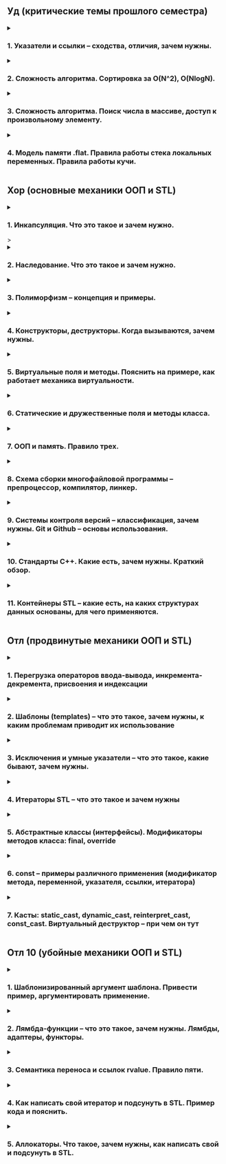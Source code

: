 <h2>Уд (критические темы прошлого семестра)</h2>

<details>
<summary><h3>1. Указатели и ссылки – сходства, отличия, зачем нужны.</h3></summary>

Указатели и ссылки предоставляют косвенный доступ к данным (переменным, массивам, структурам и тп), т.е. позволяют работать с объектами (которые могут быть а) очень большими, б) зарыты в памяти компьютера), не копируя их напрямую.

Указатели:

  * Хранят адрес объекта в памяти.
  * Могут быть null, указывая на отсутствие объекта.
  * Могут быть перенаправлены на другой объект после инициализации.
  * Требуют ручного управления памятью (выделение и освобождение!).
    
Ссылки:

  * Являются псевдонимами для существующих объектов.
  * Не могут быть null (не может быть ссылки на несуществующий элемент).
  * Не могут быть перенаправлены после инициализации.
  * Автоматически управляются системой (не требуют ручного выделения/освобождения памяти).

Зачем нужны:

* Передача больших объектов в функции: Используя указатели и ссылки, мы избегаем ненужного копирования, что повышает производительность.
* Динамическое выделение памяти: Позволяют создавать объекты в куче.
* Полиморфизм: Позволяют работать с объектами разных типов через общий интерфейс.

</details>

<details>
<summary><h3>2. Сложность алгоритма. Сортировка за О(N^2), O(NlogN).</h3></summary>

Любой алгоритм можно оценить по уровню сложности исходя из пропорциональности выполнения операции и количества элементов. 

O(N^2): 
  * Алгоритмы с квадратичной сложностью выполняют операции пропорционально квадрату количества элементов. 
  * Примеры: сортировка пузырьком, сортировка вставками, сортировка выбором.
  * Подходят для небольших наборов данных.

O(NlogN):
  * Алгоритмы с логарифмической сложностью выполняют операции пропорционально N*log(N).
  * Примеры: быстрая сортировка, сортировка методом Хоара, сортировка расчёсткой.
  * Более эффективны для больших наборов данных.
  * 
Важно помнить, что в разных ситуациях нужно применять разные алгоритмы разной сложности. Нет смысла сортировать учеников одной группы по баллам, используя метод рассчёски.

</details>

<details>
<summary><h3>3. Сложность алгоритма. Поиск числа в массиве, доступ к произвольному элементу.</h3></summary>

Сложность алгоритмов смотри предыдущий вопрос.

Поиск в отсортированном массиве:

  * Бинарный поиск: O(logN) - эффективен благодаря делению массива пополам на каждом шаге. А поскольку массив отсортирован, то с одно стороны элементы больше (или равны) искомому, а с другой стороны -- меньше (или равны).

Поиск в неотсортированном массиве:

  * Линейный поиск: O(N) - необходимо проверить каждый элемент.

Доступ к произвольному элементу массива: 
  * O(1) - прямой доступ по индексу.

</details>

<details>
<summary><h3>4. Модель памяти .flat. Правила работы стека локальных переменных. Правила работы кучи.</h3></summary>

В этой модели все сегменты памяти (код, данные, стек, куча) располагаются в едином адресном пространстве.

 * Упрощает управление памятью и доступ к данным.

Модель памяти .flat представляет собой сегменты памяти, которые располагаются в едином адресном пространстве:
	Глобальные переменные → текст программы (машинный код) → стек локальных 	переменных → куча. 
В стеке локальных переменных хранятся указатели на переменные, объявленные, но не инициализированные данные, оболочка объектов. В куче хранятся сами данные, на которые указываю переменные из стека локальных переменных. Именно в ней хранятся элементы массивов, других структур. Когда мы обращается к переменной, мы обращается в стеку локальных переменных, откуда мы перенаправляемся на адрес в куче, по которому «живёт» наш объект.  

Стек:

  * Используется для хранения локальных переменных и информации о вызовах функций.
  * Автоматически управляется системой (выделение и освобождение памяти).

Куча:
  * Область памяти для динамического выделения.
  * Программист сам управляет памятью (выделение с помощью new, освобождение с помощью delete).
  * Позволяет создавать объекты произвольного размера и времени жизни.
  * Важно помнить, что кучу необходимо очищать, нельзя удалять указатели на объекты, не удаляя данные по этим ссылкам. Это приводит к утечке данных — не приятно.

</details>

<h2>Хор (основные механики ООП и STL)</h2>

<details>
<summary><h3>1. Инкапсуляция. Что это такое и зачем нужно.</h3>></summary>

Если писать объекты с отрытым доступом, то может возникнуть ряд проблем:
1) вызывающий код может всё сломать;
2) вызывающий код обязан знать внутреннюю логику, как минимум вызывать init и finalize, хотя это внутренне дело объекта;
3) вызывающий код зачем то должен знать объект со всеми его полями, хотя логически хочет видеть просто объект.

Для решения эти проблем используют инкапсуляцию — скрытие данных объекта. С помощью инкапсуляции мы сами регулируем то, как именно пользователь будет обращаться к объекту, ставим ему чёткие рамки.

Теперь:
1) Вызывающий код не может ничего сломать, по крайней мере, очевидным образом;
2) Аналоги init и finalize срабатывают сами в нужный момент;
3) Вызывающий код не должен знать про изнанку реализации;
4) Код чище и читаемее.

**Что это такое:** Объединение данных (полей) и методов, работающих с этими данными, в единый объект - класс. 

**Зачем нужно:** 

* **Скрытие данных:** Позволяет скрыть внутреннюю реализацию объекта и предоставить только необходимый интерфейс для взаимодействия. Это улучшает модульность и защищает данные от непреднамеренного изменения.
* **Управление доступом:** С помощью модификаторов доступа (private, protected, public) можно контролировать, какие части класса доступны извне.
* **Повторное использование кода:** Инкапсуляция позволяет создавать независимые, повторно используемые модули. 

</details>

<details>
<summary><h3>2. Наследование. Что это такое и зачем нужно.</h3></summary>

Общая идея наследования заключается в выделении общего поведения у разных классов в отдельный класс-предок. То есть всё наследование — это про то, как не писать повторно один и тот же код для «почти одинаковых» сущностей.

Пример, мы хотим работать с системой зоопарка. Для этого мы можем написать классы под каждого сотрудника, где будут прописаны его обязанности, данные, зп,.. Нам так же нужен класс для каждого животного в котором будут прописаны все особенности… Ну это капец! Мы лучше создадим Два класса-родителя Humans и Animals, в котором пропишем все общие черты людей/животных, а дальше будем создавать классы наследники, для которых нам останется написать только особенности каждой зверушки.

**Что это такое:** Механизм, позволяющий создавать новые классы (производные), основанные на существующих (базовые). Производный класс наследует поля и методы базового класса и может добавлять свои собственные.

**Зачем нужно:**

* **Повторное использование кода:** Избегаем дублирования кода, наследуя общую функциональность из базового класса.
* **Расширение функциональности:** Можно добавлять новую функциональность в производный класс, не изменяя базовый.
* **Полиморфизм:** Позволяет создавать объекты разных типов, которые имеют общий интерфейс.


</details>

<details>
<summary><h3>3. Полиморфизм – концепция и примеры.</h3></summary>

Суть полиморфизма заключается в том, что некоторая сущность может вести себя по-разному в разных ситуациях. Сущность, которая обладает этим свойством, сама подстраивается к этим ситуациям, и не заставляет крутиться весь мир вокруг неё.

```C++
#include <iostream>
...
void funk(char a) {
  std::cout << "This char" << '\n';
}

void funk(int a) {
  std::cout << "This int" << '\n';
}

void funk(double a, unsigned int b) {
  std::cout << "This double & unsigned int" << '\n';
}
...
int main() {
  funk('A');
  funk('7');
  funk(3.14, 3);
  return 0;
}
```

</details>

<details>
<summary><h3>4. Конструкторы, деструкторы. Когда вызываются, зачем нужны.</h3></summary>

Каждый класс необходимо сначая создать, в конце работы с ним необходимо удалить - чтобы лишнюю память не занимал. За это и отвечают конструкторы и деструкторы.

```C++
...
class stack {
private:
  int size;
public:
  //конструктор создаёт стек нулевого размера
  stack() {};
  //конструктор создаёт стэк нужного размера
  stack(int size) {};
  //деструктор удаляет стек
  ~stack();
}
...
```

 * Конструктор -- это специальный метод, который, очевидно, вызывают перед началом работы с объектор данного класса (при его создании). Используется для инициализации полей объекта, причём с помощью полиморфизма можно сделать несколько конструкторов, которые будут создавать объект по-разному.
 * Деструктор -- специальный метод, который, опять же очевидно, вызывается в конце работы с объектом класса (при удалении объекта). Можно, конечно же, не вызвать, после окончания работы с программой автоматически вызовятся все деструкторы всех объектов всех классов, которые были использованы. Этот метод используется для освобождения ресурсов, выделенных объектом.

</details>

<details>
<summary><h3>5. Виртуальные поля и методы. Пояснить на примере, как работает механика виртуальности.</h3></summary>

Иногда в родительском классе можно сказать только "здесь должен быть вот такой метод", но нельзя написать его реализацию.

 * заведомо предполагается, что классы будут унаследованы;
 * метод для них всех нужен, можно в общем виде сказатьб, что метод должен делать;
 * реализация будет кардинально разной в разных унаследованных классах.

В это случае возникают виртуальные методы. Они объявляются с ключевым словом `virtual` в базовом классе.

```C++
//класс предок
class Figure {
private:
	...
public:
	...
	virtual square() = 0;
}
//классы потомки
class Triangle : public Figure {
private:
	float a, b, c;
	...
public:
	...
	//реализация виртуального метода
	float square() {
		float p = (a + b + c) / 3;
		return (sqrtf(p*(p-a)*(p-b)*(p-c)));
	}
}
class Rectangle : public Figure {
private:
	float a, b;
	...
public:
	...
	//реализация виртуального метода
	float square() {
		return (a*b);
	}
}
```

Замечания по виртульным методам:

 * могут определяться в любой точке иерархии наследования;
 * класс с виртуальными методами называется абстрактным;
 * в иерархии наследования может быть много абстрактных классов;
 * создать экземпляр абстрактного класса нельзя, те если мы попытаемся сделать так, вы прилетит ошибка...
```C++
int main() {
	Figure obj;
	return 0;
}
``` 
Некоторые фишки, основанные на виртуальных методах:
 * `Интерфейс` -- абстрактный класс, у которого все методы виртуальный (задаёт, но не реализует, то, что должно быть);
 * `Реализация` -- какой-либо класс, унаследованный от интерфейса и реализующий все его виртуальные методы.

</details>

<details>
<summary><h3>6. Статические и дружественные поля и методы класса.</h3></summary>

`static` -- глобальная переменная/функция, внесённая в namespace класса.

Статическое поле класса:
 * привязано ко всех экземплярам класса сразу, никому из них лично не принадлежит;
 * при изменении (любым экземплярам класса или просто так) меняется для всех объектов сразу.

Статический метод класса:
 * привязан ко всех экземплярам класса сразу, вызывается вне контекста конкретного экземпляра (у него нет this);
 * может работать только с локальными переменными и статическими полями класса.

```C++
class A {
public:
	//нестатическое поле
	int non_static_int = 0;
	//статическое поле
	int static_int
	//статический метод
	static void static_method() {
		static_int++;		//можно
		non_static_int++;	//нельзя
	}
};
//Это объявление статического поля, без него будет ругаться линкер
int A::static_int = 0;

int main() {
	//Один экземпляр
	A a1;
	//ВТорой экземпляр
	A a2;
	//Обновляем статичекое поле класса через один из экземпляров
	a1.static_int = 7;
	//Обновляем статическое поле класса без использования экземпляров
	A::static_int = 8;
	//Вызываем статический метод
	// а) через экземпляры класса
	a1.static_method;
	a2.static_method;
	// б) без экземпляров класса
	A::static_method;
	return 0;
}
```

`friend` -- указание, кому всё-таки можно обращаться к приватным полям

```C++
class A {
	//Теперь класс B наш друг))))
	friend class B;
private:
	int secret;
public:
	A(int s) {
		secret = s;
	}
	void describe() {
		std::cout << "I'm A, my secret is " << secret << '\n';
	}
}
class B {
public:
	B() {}
	void run(A* a) {
		a->describe();
		std::cout << "I'm B, I know secret A: " << a->secret << '\n';
		//можно так же изменять значения дружественного класса
		a->secret--;
	}
}
```
`friend` -- исключение из правил, имеет доступ ко всему, включая private-поля. С одной стороны, нарушает всей строгой конструкции. С другой стороны, даёт возможностьне городить public для всех.
В примере, `class A` -- это друг `class B`, но не наоборот!!

</details>

<details>
<summary><h3>7. ООП и память. Правило трех.</h3></summary>

ООП и память??

<h4>Правило трёх</h4>

Если классу требуется пользовательский **деструктор**, пользовательский **конструктор копирования** или пользовательский **оператор присваивания копированием**, он почти наверняка требует все три.

Если один из них должен быть определен программистом, то это означает, что версия, сгенерированная компилятором, не удовлетворяет потребностям класса в одном случае и, вероятно, не удовлетворит в остальных случаях. Если же не реализовать какой-либо метод, то компилятор будет использовать базовые методы, идея которых может кардинально отличайться от нужд программиста. В результате может произойти следующее:

 - деструктор удалит не все используемыне ячейки в памяти, произойдёт утечка данных;
 - конструктор копирования выполняет "поверхностное копирование" (копирование данных без дублирования базового ресурса), в результате чего скопированный объект будет влаеть теми же ячейками в памяти, что и исходный объект;
 - оператор присваивания копированием так же буде выполнять поверхносное копирование.

</details>

<details>
<summary><h3>8. Схема сборки многофайловой программы – препроцессор, компилятор, линкер.</h3></summary>

Итак, у нас есть файлы `1.cpp` и `2.cpp`, рядом лежит `2.h` 

1. **Препроцессор:** Обрабатывает директивы препроцессора, пропроцессов работает с кодом как с мясом, речь о языке не идёт (#include, #define):
   -> `#define` - проходит по всему коду и заменяет одну последовательность стмволов на другую (было, например, X, в результате сатло 7);
   -> `#include` - работают с кодом как с текстом, чисто механически приклеивают код библиотеки сверху (сверху припишет код из `2.h`).

Получили препроцессированные (предобработанные) файлы `1*.cpp` и `2*.cpp`.
   
3. **Компилятор:** (наверное, самый главный процесс) Смотрит наш код с точки зрения языка. Переводит код каждого исходного файла (.cpp) в объектный файл (.obj/.o) - бинарный файл на языке машинного кода, инструкции, которые буду переданы процессору, что нужно делать с нашими данными.
   -> умеет выдавать ошибки, что непосредственно приводит к тому, что программа ломается;
   -> умеет выдавать warnings - тонкие места, которые в обычном случае к ошибке не приводят, но могут быть случаи, когда к ошибке приведут. Их можно игнорировать, но не нужно эти злоупотреблять. Например, мы `int` перевели в `float`, из-за чего может возникнуть потеря точности. И компилятор скомпилировал это, но на всякий случай предупредил нас, вдруг мы этого не хотели.

Получили объектные файлы `1.o` и `2.o`. На этом этапе он уже не зависит от того, на каком языке был написан изначально. Этот файл взаимно однозначно переводится в ассемблерный листенинг (`1.o` <-> `1.s`). Те мы можем попросить перевести объектный файл в ассемблерный листенинг, который мы можем (если можем, конечно) прочитать сами, чтобы посмотреть глазами, что именно делает эта программа. Это ещё не совсем исполняемый файл!

5. **Линкер:** Объединяет объектные файлы и библиотеки в исполняемый файл (.exe). Таким образом мы можем собрать проект из кусков кода, написанных на различных языках, кроме `python` - это не компилируемый язык.

В результате получили один файл `main.exe`, объединяющий нужные нам файлы и/или библиотеки.

Помимо файлов, линкер может объедтинять библиотеки - по сути те же самые объектные файлы, но немного по другому упаковынные с точки зрения линкера и операционной системы. Библиотеки бывают:

 -> *статическими* - (l.lib/l.a) такой же объектный файл, который так же добавляется на этапе линковки, библиотека такого типа подклеивается прмо в `main.exe`;
 
 -> *динамическими* - (l.dll/l.so) так же очень похожий объектный файл, лежащий где-то в системе, который, аналогично, добавляется на этапе линковки, но библиотека этого типа не подклеивается в `main.exe`, линкер просто видит, что у нас в системе есть такая библиотека, и при запуске файла мы эту библиотеку где-нибудь найдём (разумеется, если всё корректно).

Если у нас обновилась версия библиотеки, то в случае динамической библиотеки нам необходимо просто перезапустить итоговый файл, новая версия библиотеки автоматически подтянется, а в случае статической библиотеки нам нужно заново всё линковать... Но при этом статические библиотеки работают быстрее, потому что являются соседями остальных файлов, в отличие от динамических библиотек, которые 'живут в лесу'.

</details>

<details>
<summary><h3>9. Системы контроля версий – классификация, зачем нужны. Git и Github – основы использования.</h3></summary>

Система контроля версий – это система, записывающая изменения в файл или набор файлов в течение времени и позволяющая вернуться позже к определенной версии. Мы хотим гибко управлять некоторым набором файлом, откатываться до определенных версий в случае необходимости. Можно отменить те или иные изменения файла, откатить его удаление, посмотреть кто что-то поменял. Как правило системы контроля версий применяются для хранения исходного кода, но это необязательно. Они могут применяться для хранения файлов совершенно любого типа.

Как хранить различные версии файлов? Предложенную задачу можно решить с применением старого доброго copy-paste, локальных, централизованных или распределенных систем контроля версий.

-> **Copy-paste** - будем называть файлы по шаблону filename_{version}-{time-of-creation}-{time-of-change}, или более просто filename_{version}.

Данный способ является очень простым, но он подвержен различным ошибкам: можно случайно изменить не тот файл, можно скопировать не из той директории (ведь именно так переносятся файлы в этой модели).

 -> **Локальная система контроля версий** - она представляет из себя простейшую базу данных, которая хранит записи обо всех изменениях в файлах.

Одним из примеров таких систем является система контроля версий RCS, которая поставляется с Linux'ом и хранит изменений в файлах (патчи), осуществляя контроль версий. Набор этих изменений позволяет восстановить любое состояние файла.

Локальная система контроля версий хорошо решает поставленную перед ней задачу, однако ее проблемой является основное свойство — локальность. Она совершенно не преднезначена для коллективного использования.

 -> **Централизованная система контроля версий** - решает основную проблему локальной системы контроля версий.

Для организации такой системы контроля версий используется единственный сервер, который содержит все версии файлов. Клиенты, обращаясь к этому серверу, получают из этого централизованного хранилища. К ним относятся CVS, Subversion, Perforce.

Такими системами легко управлять из-за наличия единственного сервера. Но при этом наличие централизованного сервера приводит к возникновению единой точки отказа в виде этого самого сервера. В случае отключения этого сервера разработчики не смогут выкачивать файлы. Самым худшим сценарием является физическое уничтожение сервера (или вылет жесткого диска), он приводит к потерю кодовой базы.

 -> **Распределенная система контроля версий** - они подразумевают, что клиент выкачает себе весь репозиторий целиком заместо выкачки конкретных интересующих клиента файлов. Если умрет любая копия репозитория, то это не приведет к потере кодовой базы, поскольку она может быть восстановлена с компьютера любого разработчика. Каждая копия является полным бэкапом данных.

Все копии являются равноправным и могут синхронизироваться между собой. Подобный подход очень напоминает взаиможествие вида master-master. К такому типу относится Git.

Итак, `Git` - это средство отслеживания изменений, а `GitHub` - это веб-сайт, на котором можно хранить проекты Git, место для хранения проектов и совместной работы. В табличку ниже вынесены основные команды:

|Команда|Описание|
|----------------|:----------------|
| <pre lang="bash"><code>git clone \*адрес вашего репозитория*</code></pre> | Клонировать удаленный репозиторий в одноименную директорию |
| <pre lang="bash"><code>git pull</code></pre> | Забрать изменения с удаленного репозитория и влить в локальный |
| <pre lang="bash"><code>git fetch</code></pre><pre lang="bash"><code>git merge</code></pre> | То же, что и предыдущий, но отдельными этапами: <br> Первая команда — забрать изменения с удаленного репозитория <br> Вторая — влить изменения в локальный репозиторий |
| <pre lang="bash"><code>git remote add upstream \*наш cowsay*</code></pre> | Добавить оригинальный репозиторий как upstream |
| <pre lang="bash"><code>git fetch upstream</code></pre> | Стягиваем все ветки мастер-репозитория, но пока не сливаем со своими |
| <pre lang="bash"><code>git checkout master</code></pre> | Переключаемся на ветку master своего репозитория |
| <pre lang="bash"><code>git merge upstream/master</code></pre> | Вливаем стянутую ветку master удалённого репозитория upstream в свою ветку master |
| <pre lang="bash"><code>git add text.txt</code></pre> | Добавить в индекс указанный файл (был изменён, был удалён или это новый файл) |
| <pre lang="bash"><code>git commit -m "Name of commit"</code></pre> | Зафиксировать в коммите проиндексированные изменения (закоммитить), добавить сообщение |
| <pre lang="bash"><code>git push</code></pre> | Загрузить новые коммиты из локального репозитория на удаленный |

</details>

<details>
<summary><h3>10. Стандарты С++. Какие есть, зачем нужны. Краткий обзор.</h3></summary>

**Стандарты С++** - это набор правил и спецификаций, определяющих язык программирования C++. Они созданы, чтобы обеспечить переносимость, стабильность и согласованность кода C++ на разных платформах и компиляторах.

Зачем нужны стандарты:

1. Переносимость: Код, написанный по стандарту, будет компилироваться и работать одинаково на разных платформах (Windows, Linux, MacOS) и с разными компиляторами (GCC, Clang).
2. Стабильность: Стандарты гарантируют, что код, написанный сегодня, будет компилироваться и работать с будущими версиями компиляторов.
3. Согласованность:  Стандарты обеспечивают единый стиль и правила написания кода C++, что улучшает его читаемость и понимание другими программистами.
4. Эволюция языка: Стандарты позволяют языку развиваться, добавляя новые функции и возможности, сохраняя при этом обратную совместимость с предыдущими версиями.

Основные стандарты C++:

* C++98:  Первый официальный стандарт C++. Ввел в язык шаблоны, STL, исключения, пространства имен и другие ключевые функции.
* C++03: Внес незначительные исправления и уточнения в C++98.
* C++11: Масштабное обновление, добавившее лямбда-выражения, семантику перемещения, поддержку многопоточности, новые типы данных и многое другое.
* C++14: Внес дополнительные улучшения и исправления в C++11.
* C++17: Включил структурированные привязки, constexpr if, inline переменные, параллельные алгоритмы STL и другие важные функции.
* C++20: Добавил концепты, модули, корутины, диапазоны, расширил возможности constexpr, ввел новые типы данных и улучшил библиотеку STL.
* C++23: `std::expected` - новый механизм сообщения об ошибках без использования исключений и без недостатков кодов возврата; `constexpr-математика` - теперь на этапе компиляции можно доставать разные части чисел с плавающей запятой, копировать знаки и округлять числа; `std::ranges::to` — результаты работы алгоритмов можно легко превратить в контейнер; `std::views::join_with` — добавление разделителя между элементами.

Важно отметить, что не все компиляторы полностью поддерживают последние стандарты C++.  Поэтому важно выбирать компилятор, соответствующий вашим потребностям и стандартам, с которыми вы хотите работать.

</details>

<details>
<summary><h3>11. Контейнеры STL – какие есть, на каких структурах данных основаны, для чего применяются.</h3></summary>

STL (Standard Template Library) - это мощная библиотека шаблонов C++, предлагающая широкий набор контейнеров, алгоритмов и итераторов. Контейнеры STL предоставляют готовые структуры данных для хранения и обработки информации. 

Основные виды контейнеров STL:

1. Последовательные контейнеры: 
    * `vector`: Динамический массив, позволяет быстро добавлять и удалять элементы в конце, а также получать доступ к элементам по индексу. *Структура данных: массив.* 
    * `deque`: Двусторонняя очередь, позволяет эффективно добавлять и удалять элементы как в начале, так и в конце. *Структура данных:  связный список или массив блоков.*
    * `list`: Двусвязный список, обеспечивает эффективную вставку и удаление элементов в любом месте, но доступ по индексу медленный. *Структура данных: связный список.*
    * `forward_list`: Односвязный список, более легковесный аналог `list`. *Структура данных: связный список.*
    * `array`: Контейнер фиксированного размера, похож на обычный массив C, но с дополнительными функциями STL. *Структура данных: массив.*

2. Ассоциативные контейнеры:
    * `set`: Множество, хранящее уникальные элементы в отсортированном порядке. *Структура данных: обычно красно-черное дерево - самобалансирующееся двоичное дерево поиска.*
    * `multiset`:  Множество, допускающее дубликаты элементов.  *Структура данных: обычно красно-черное дерево.*
    * `map`: Ассоциативный массив, хранящий пары "ключ-значение", упорядоченные по ключу. *Структура данных: обычно красно-черное дерево.*
    * `multimap`: Ассоциативный массив, допускающий дубликаты ключей. *Структура данных: обычно красно-черное дерево.*

3. Неупорядоченные ассоциативные контейнеры:
    * `unordered_set`: Хеш-таблица, хранящая уникальные элементы. Обеспечивает быструю вставку, удаление и поиск элементов. *Структура данных: хеш-таблица.*
    * `unordered_multiset`: Хеш-таблица, допускающая дубликаты элементов. *Структура данных: хеш-таблица.*
    * `unordered_map`:  Хеш-таблица, хранящая пары "ключ-значение". Обеспечивает быструю вставку, удаление и поиск элементов по ключу. *Структура данных:  хеш-таблица.*
    * `unordered_multimap`: Хеш-таблица, допускающая дубликаты ключей. *Структура данных: хеш-таблица.*

Применение контейнеров STL:

* Хранение и обработка наборов данных.
* Реализация алгоритмов, работающих с наборами данных.
* Создание структур данных для различных задач (очереди, стеки, деревья и т.д.).
* Упрощение разработки программного обеспечения за счет использования готовых решений.

Выбор конкретного контейнера зависит от специфики задачи:

* `vector`: подходит для хранения и обработки данных, когда важен быстрый доступ по индексу.
* `deque`:  удобен для быстрого доступа к началу и концу.
* `list`:  хороший выбор для частых вставок и удалений элементов в произвольных позициях.
* `set`, `map`: подходят для хранения уникальных элементов или пар "ключ-значение" с быстрым поиском по ключу.
* `unordered_set`, `unordered_map`:  обеспечивают еще более быстрый поиск, чем `set` и `map`, но не гарантируют упорядоченность элементов. 

</details>

<h2>Отл (продвинутые механики ООП и STL)</h2>
<details>
<summary><h3>1. Перегрузка операторов ввода-вывода, инкремента-декремента, присвоения и индексации</h3></summary>

-> операторы ввода-вывода

Перегрузка этих операторов используется в стандартной библиотеке для вставки объектов в текстовой поток и извлечения объектов из текстового потока (поэтому в этом качестве их еще называют оператором вставки в поток и оператором извлечения из потока). Перегружаются они всегда как свободные функции, их сигнатура подчиняется правилам: первый операнд является ссылкой на поток, второй операнд является ссылкой на вставляемый или извлекаемый объект, возвращаемое значение является ссылкой на поток. Вот пример.
```C++
#include <iostream>
struct Point {
    int X;
    int Y;
};
std::ostream& operator<<(std::ostream& strm, const Point& p) {
    strm << '[' << p.X << ',' << p.Y << ']';
    return strm;
}
```
Главная проблема этих перегрузок — довольно высокий приоритет операторов, поэтому скобками приходится пользоваться чаще, чем хотелось бы.

-> инеркмент/дикремент
  
Эти операторы являются частью стандартного интерфейса итератора. Префиксные формы являются унарными операторами, постфиксные бинарными с фиктивным вторым параметром целого типа. Обе они обычно реализуются как функции-члены и постфиксный вариант определяется через префиксный. Вот типичная реализация инкремента.
```C++
class Iter {
public:
    Iter& operator++() // префиксный инкремент
    {
        // реализация инкремента
        return *this;
    }

    const Iter operator++(int) // постфиксный инкремент
    {
        Iter it(*this);
        ++*this;
        return it;
    }
    // ...
};
```
Итераторы являются копируемыми типами без поддержки перемещения, поэтому постфиксный инкремент должен возвращать константный объект, это предотвращает модификацию возвращаемого значения.

В стандартной библиотеке инкремент перегружают все итераторы, а декремент двунаправленные итераторы и итераторы произвольного доступа.

-> присваивание
  
Оператор присваивания можно реализовать только, как функцию-член, которая должна иметь ровно один параметр. Тип этого параметра произвольный, соответственно, перегрузок может быть несколько, для разных типов параметра. Перегрузка оператора присваивания является составной частью поддержки семантики копирования/перемещения и к ней приходится прибегать достаточно часто. Оператор присваивания практически всегда идет в паре с конструктором, имеющим один параметр. Нормальная ситуация — это когда каждому конструктору с одним параметром прилагается соответствующий оператор присваивания. Если описать семантику присваивания «на пальцах», то присваивание должно полностью освободить все текущие ресурсы, которыми владеет объект (левый операнд), и на его месте создать новый объект, определяемый правым операндом.

Среди операторов присваивания выделяются два стандартных — оператор копирующего присваивания и оператор перемещающего присваивания, которые соответствуют копирующему конструктору и перемещающему конструктору.
```C++
class X {
public:
    X(const X& src);     // копирующий конструктор
    X(X&& src) noexcept; // перемещающий конструктор

    X& operator=X(const X& src);     // оператор копирующего присваивания
    X& operator=X(X&& src) noexcept; // оператор перемещающего присваивания
// ...
};
```
-> индексация

Этот бинарный оператор, который обычно называют индексатором, может быть реализован только, как функция-член, которая должна иметь ровно один параметр. Тип этого параметра произвольный, соответственно, перегрузок может быть несколько, для разных типов параметра. Индексатор обычно перегружается для «массивоподобных» типов, а также для других контейнеров, например ассоциативных массивов. Возвращаемое значение обычно является ссылкой на элемент контейнера. Также, в принципе, может быть возврат по значению, но следует иметь в виду, что при этом для получения адреса элемента нельзя будет использовать выражения `&х[i]`, допустимые для встроенного индексатора. Такое выражение не будет компилироваться, если возвращаемый тип встроенный, и будет давать адрес временного объекта для пользовательского возвращаемого типа.

Индексатор часто перегружают в двух вариантах — константном и неконстантном.
```C++
T& operator[](int ind);
const T& operator[](int ind) const;
```
Первая версия позволяет модифицировать элемент, вторая только прочитать и она будет выбрана для константных экземпляров и в константных функциях-членах.
</details>

<details>
<summary><h3>2. Шаблоны (templates) – что это такое, зачем нужны, к каким проблемам приводит их использование</h3></summary>

Шаблоны используются для обобщённого программирования. Вы пишете алгоритм, который работает с различными типами данных, требуя от них только некоторой небольшой функциональности, а компилятор при использовании этого шаблона с конкретным типом подставляет тип и фактически сам генерирует требуемый код на C++.

Вот простейший пример использования шаблонов:
```C++
template<typename T>
T min(const T x, const T y) {
    return x < y ? x : y;
}
```
Мы написали код, который работает с любым типом данных, требуя от этого типа только наличия операции "меньше" (operator<). (На самом деле ещё конструктора копирования, но это уже детали.) Теперь мы можем использовать наш шаблон:
```C++
int x, y;
int z = min(x,y);  // Автоматический вывод типа.
double a, b;
double c = min(a,b);  // Автоматический вывод типа.
double d = min<double>(x,y);  // Явное указание типа.

std::vector::iterator i, j, k;
k = min(i,j);
```
В этом мощь обобщённого программирования - код, написанный один раз используется многократно. Но есть и недостаток - "разбухание" бинарного кода - для каждого типа параметра шаблона компилятор создаст свой бинарный код.

Преимущества шаблонов:
* Мы можем использовать шаблоны для создания набора функций, которые применяют один и тот же алгоритм к разным типам данных;
* Некоторые вещи, которые кажутся тривиальными при использовании шаблонов (например, оператор равенства), очень сложно реализовать с помощью обычных методов OO, таких как наследование и полиморфизм;
* Поскольку их параметры известны во время компиляции, классы шаблонов более типизируемы и могут быть предпочтительнее структур кода, разрешаемых во время выполнения (таких как abstract классы). Существуют некоторые современные методы, которые могут значительно уменьшить объем кода при использовании шаблонов;
* Часто основная причина использования шаблонов в сочетании с STL - это может резко сократить время разработки.

Недостатки:
* Некоторые компиляторы плохо поддерживают шаблоны, поэтому использование шаблонов может снизить переносимость кода;
* Многим компиляторам не хватает четких инструкций при обнаружении ошибки определения шаблона;
* Поскольку компилятор генерирует дополнительный код для каждого типа шаблонов, беспорядочное использование шаблонов может привести к раздуванию кода, что приведет к увеличению размера исполняемых файлов;
* Поскольку шаблон по своей природе раскрывает свою реализацию, неразумное использование в больших системах может привести к увеличению времени сборки;
* Шаблоны находятся в заголовках, которые требуют полной перестройки всех частей проекта при внесении изменений.
</details>

<details>
<summary><h3>3. Исключения и умные указатели – что это такое, какие бывают, зачем нужны.</h3></summary>
-> Исключения

Исключения в программировании (exceptions) — это механизм, который позволяет программе обрабатывать нетипичную ситуацию и при этом не прекращать работу.

Исключения делятся на две большие группы, которые пересекаются друг с другом: синхронные и асинхронные. Синхронные могут возникнуть только в конкретном месте программы или при выполнении определенной операции: открытие файла, деление и так далее. Асинхронные могут возникнуть когда и где угодно.

Как происходит работа с исключениями:
* Разработчик пишет код и понимает, что в какой-то момент в том или ином месте может возникнуть нештатная ситуация;
* В этом месте пишется особый блок кода — обработчик. Он говорит программе: здесь может возникнуть особая ситуация, если она случится, выполни вот это;
* Внутри обработчика — функция, которая выполнится, если программа столкнется с описанной ситуацией.

**Обработка с возвратом и без возврата.** Эти виды обработки различаются реакцией на случившееся исключение. Версия с возвратом предполагает, что обработчик попытается разрешить проблему, а когда ему это удастся, вернет программу к исходному поведению. Обработка без возврата — вид обработки, когда проблема не ликвидируется, а участок кода, который не получается выполнить, пропускается.

**Структурная и неструктурная обработка.** Это два способа подключить обработчики. В первом случае они встраиваются в код, а когда генерируется исключение, для него выбирается тот или иной обработчик в зависимости от ситуации. Во втором случае обработчики существуют отдельно и «подключаются» к конкретным видам исключений с помощью специальных команд.

Пример:
```C++
void SomeFunction() {
    DoSomething0();
    try {
        SomeClass var;
        DoSomething1();
        DoSomething2();
        // ещё код
        cout << "Если возникло исключение, то этот текст не будет напечатан" << std::endl;
    }
    catch(ExceptionType e) {
        std::cout << "Поймано исключение: " << e.what() << std::endl;
        // ещё код
    }
    std::cout << "Это сообщение не будет выведено, если возникло исключение в DoSomething0 или " "непойманное исключение внутри блока try." << std::endl;
}
```

-> Умные указатели

Они обеспечивают автоматическое управление памятью: когда умный указатель больше не используется, то есть выходит из области видимости, память, на которую он указывает, автоматически высвобождается.

На самом деле это просто классы, которые оборачивают обычный указатель в свои недра и перегружают операторы -> и *. Благодаря этому трюку умный указатель имеет тот же синтаксис, что и обычный указатель. Когда умный указатель выходит из области видимости, срабатывает его деструктор и происходит очистка памяти.

В C++11 появилось три типа умных указателей, все они определены в заголовке из Стандартной библиотеки:
* std::unique_ptr — умный указатель, владеющий динамически выделенным ресурсом;
* std::shared_ptr — умный указатель, владеющий разделяемым динамически выделенным ресурсом. Несколько std::shared_ptr могут владеть одним и тем же ресурсом, и внутренний счетчик ведет их учет;
* std::weak_ptr — подобен std::shared_ptr, но не увеличивает счетчик.

1. `std::unique_ptr` владеет объектом, на который он указывает, и никакие другие умные указатели не могут на него указывать. Когда std::unique_ptr выходит из области видимости, объект удаляется. Это полезно, когда вы работаете с временным, динамически выделенным ресурсом, который может быть уничтожен после выхода из области действия. 

Главная особенность этого умного указателя — исчезать, когда он больше не используется. Рассмотрим следующий код:
```C++
void compute() {
    std::unique_ptr<int[]> data = std::make_unique<int[]>(1024);
    /* выполнение некоторых значимых вычислений над вашими данными...*/
} // `data` выходит из области действия здесь: она автоматически уничтожается
int main() {
    compute();
}
```
**Один ресурс, один std::unique_ptr.** Я могу сказать, что `std::unique_ptr` очень ревниво относится к динамическому объекту, который он хранит: невозможно иметь несколько ссылок на его динамические данные. Например:
```C++
void compute(std::unique_ptr<int[]> p) { ... } 

int main() {
    std::unique_ptr<int[]> ptr = std::make_unique<int[]>(1024);
    std::unique_ptr<int[]> ptr_copy = ptr; // ОШИБКА! Копирование запрещено
    compute(ptr);  // ОШИБКА! `ptr` передается копией, а копирование не разрешено
}
```
2. `std::shared_ptr` владеет объектом, на который он указывает, но, в отличие от `std::unique_ptr`, он допускает множественные ссылки. Специальный внутренний счетчик уменьшается каждый раз, когда `std::shared_ptr`, указывающий на тот же ресурс, выходит из области видимости. Эта техника называется подсчетом ссылок. Когда последняя из них будет уничтожена, счетчик станет равным нулю, и данные будут высвобождены.

Умный указатель такого типа полезен, когда требуется обмениваться динамически распределенными данными, точно так же, как это делается с обычными указателями или ссылками. Например:
```C++
std::shared_ptr<int>    p1(new int);
std::shared_ptr<Object> p2(new Object("Lamp"));
```
Одна из главных особенностей std::shared_ptr — возможность отслеживать, сколько указателей ссылаются на один и тот же ресурс. Получить информацию о количестве ссылок можно с помощью метода use_count(). Рассмотрим следующее:
```C++
void compute() {
  std::shared_ptr<int> ptr = std::make_shared<int>(100);
  // ptr.use_count() == 1
  std::shared_ptr<int> ptr_copy = ptr;   // Сделать копию: с shared_ptr возможно!
  // ptr.use_count() == 2
  // ptr_copy.use_count() == 2, в конце концов, это одни и те же базовые данные.
} // Здесь `ptr` и `ptr_copy` выходят из области действия. Больше никаких ссылок  
  // исходные данные (т.е. use_count() == 0), поэтому они автоматически убираются.
int main() {
  compute();
}
```
**Один ресурс, много std::shared_ptr. Не забывайте о циклических ссылках!**
3. `std::weak_ptr` — это, по сути, `std::shared_ptr`, который не увеличивает счетчик ссылок. Он определяется как умный указатель, который содержит несобственную ссылку, или ослабленную ссылку, на объект, управляемый другим `std::shared_ptr`.

`std::weak_ptr` является своего рода инспектором для `std::shared_ptr` от которого он зависит. Вы должны сначала преобразовать его в `std::shared_ptr` с помощью метода `lock()` если вы действительно хотите работать с реальным объектом:
```C++
std::shared_ptr<int> p_shared = std::make_shared<int>(100);
std::weak_ptr<int>   p_weak(p_shared);
// ...
std::shared_ptr<int> p_shared_orig = p_weak.lock();
```
С помощью `std::weak_ptr` очень легко решить проблему висящих указателей — тех, которые указывают на уже удаленные данные. Он предоставляет метод `expired()`, который проверяет, был ли объект, на который ссылается ссылка, уже удален. Если `expired() == true`, исходный объект был где-то удален, и вы можете действовать соответствующим образом. Это то, что вы не можете сделать с необработанными указателями.
</details>

<details>
<summary><h3>4. Итераторы STL – что это такое и зачем нужны</h3></summary>
Итераторы используются для указания адресов памяти контейнеров STL. В основном они используются в последовательностях чисел, символов и т.д. Они снижают сложность и время выполнения программы.

Операторы:
1. begin() - Эта функция используется для возврата начальной позиции контейнера;
2. end() - Эта функция используется для возврата заданного конечного положения контейнера;
3. advance() - Эта функция используется для увеличения позиции итератора до заданного числа, указанного в его аргументах;
4. next() - Эта функция возвращает новый итератор, на который итератор будет указывать после продвижения позиций, указанных в его аргументах;
5. prev() - Эта функция возвращает новый итератор, на который итератор будет указывать после уменьшения позиций, указанных в его аргументах;
6. inserter() - Эта функция используется для вставки элементов в любую позицию контейнера. Она принимает 2 аргумента: контейнер и итератор для определения местоположения, в которое должны быть вставлены элементы.
```C++
vector<int>::iterator ptr = ar.begin(); 
vector<int>::iterator ftr = ar.end();

// Using advance() to increment iterator position 
// points to 4 
advance(ptr, 3);

// Using next() to return new iterator 
// points to 4 
auto it = next(ptr, 3);

// Using next() to return new iterator 
// points to 4 
auto it = next(ptr, 3);

// copying 1 vector elements in other using inserter() 
// inserts ar1 after 3rd position in ar 
copy(ar1.begin(), ar1.end(), inserter(ar,ptr));
```
</details>

<details>
<summary><h3>5. Абстрактные классы (интерфейсы). Модификаторы методов класса: final, override</h3></summary>
Абстрактный класс похож на обычный, но отличается тем, что может содержать абстрактные методы — методы без реализации, и нельзя создать экземпляр абстрактного класса.

Абстрактный метод — это метод без тела (без реализации). Но в отличие от интерфейсов, абстрактные методы в абстрактных классах должны быть явно объявлены как абстрактные.
```C++
public abstract class AbstractMethods {
  abstract void doSomething();
}
```
Модификатор `override` появился в стандарте C++11 и используется при описании методов дочернего класса.

Модификатор `override` следует писать для тех методов, которые по задумке программиста являются переопределенными методами базового класса. Данный модификатор пишется после имени метода. В заголовочном файле описание метода с использованием `override` выглядит так:
```C++
class B : public A {
public:
    virtual const char* getVersion() override;
};
```
Модификатор `override` позволяет компилятору следить за тем, чтобы метод, помеченный этим модификатором действительно переопределял метод базового класса. Метод дочернего класса будет переопределять метод базового класса только в том случае, если его сигнатура полностью совпадает с сигнатурой базового класса.

Модификатор `final` используется для двух случаев:
* чтобы пометить **метод базового класса**, который не должен переопределяться;
* чтобы пометитить **весь класс** что он не должен наследоваться.

Если пользователь пытается переопределить метод или наследовать класс с модификатором `final`, то компилятор выдаст ошибку.
</details>

<details>
<summary><h3>6. const – примеры различного применения (модификатор метода, переменной, указателя, ссылки, итератора)</h3></summary>
-> модификатор переменной

Самый простой случай — константные данные. Они создают переменную, значение которй нельзя изменить:
```C++
const int k=1;
k = 7; // <-- ошибка на этапе компиляции!
```
-> модификатор указателя

При использовании const с указателями, действие модификатора может распространяться либо на значение указателя, либо на данные на которые указывает указатель.

Работает (const относится к данным):
```C++
const char * a = "a";
a="b";
```
А вот это уже не работает:
```C++
char * const a = "a";
a="b"; // <-- не работает
```
Если бы операция присвоения изменяла бы не указатель, а данные: `*a = 'Y';`, то ситуация была бы диаметрально противоположной.

Существует мнемоническое правило, позволяющее легко запомнить, к чему относится const. Надо провести черту через "*", если const слева, то оно относится к значению данных; если справа — к значению указателя.

-> модификатор метода

Во-первых, для методов допустимо использование const, применительно к this. Синтаксис таков:
```C++
class A {
private:
  int x;
public:
  void f(int a) const {
    x = a; // <-- не работает
  }
};
```
Кроме того, этот const позволяет перегружать методы. Таким образом, вы можете писать оптимизированные варианты методов для константных объектов.
```C++
class A {
private:
  int x;
public:
  A(int a) {
    x = a;
    cout << "A(int) // x=" << x << endl;
  }
  void f() {
    cout << "f() // x=" << x << endl;
  }
  void f() const {
    cout << "f() const // x=" << x << endl;
  }
};
int main() {
  A a1(1);
  a1.f();
  A const a2(2);
  a2.f();
  return 0;
}
```
Результат:
```C++
A(int) // x=1
f() // x=1
A(int) // x=2
f() const // x=2
```
Осталось только добавить, что если вы планируете использовать const-объекты, то вам надо обязательно реализовать const-методы. Если вы в этом случае не реализуете не-const-методы, то во всех случаях будут молча использоваться const-методы.

-> модификатор итератора

```C++
const std::vector<int>::iterator i
```
Элемент справа: `iterator:` итератор неизменяем. Вы не можете назначить итератору указывать на разные элементы в векторе, вы не можете увеличивать его, он всегда указывает на элемент, на который он инициализирован. Однако вы можете изменить элемент, на который указывается.

Такое поведение редко бывает желательным, именно поэтому существует `const_iterator`
```C++
std::vector<int>::const_iterator ci
```
Итератор можно перемещать, но элемент, на который указано, изменить нельзя. Это почти всегда то, что вы хотите - вы хотите выполнить итерацию по вектору, но не можете изменить его содержимое.
</details>

<details>
<summary><h3>7. Касты: static_cast, dynamic_cast, reinterpret_cast, const_cast. Виртуальный деструктор – при чем он тут</h3></summary>
-> **const_cast**

Оператор приведения `const_cast` удаляет или добавляет квалификаторы `const` и `volatile` с исходного типа данных. Например, был `const int`, а после преобразования стал `int` или наоборот. Квалификаторы `const` и `volatile` указываются перед именами типов. Как ни трудно догадаться квалификатор `const` задает константность, т.е. защищает переменную от изменения. Квалификатор `volatile` говорит о том, что значение переменной может меняться без явного выполнения присваивания. Это обеспечивает защиту от оптимизации компилятором операций с данной переменной.

Пример:
```C++
// Снятие константности
void foo(const int* pc, const int& r) {
    int* p;
    // Сняли константность и записали 33
    p = const_cast<int*>(pc);
    *p = 33;
    // Сняли константность и записали 55
    const_cast<int&>(r) = 55;
}

// Добавление константности
void bar(int* p, int& r) {
    const int* pc;
    // Добавили константность
    // и пытаемся записать 33
    pc= const_cast<const int*>(p);
    *pc = 33; // Ошибка!!!
    // Добавили константность
    // и пытаемся записать 55
    const_cast<const int&>(r) = 55; // Ошибка!!!
}

// Снятие volatile
void baz(volatile int* pv, volatile int& r) {
    int* p;
    // Сняли volatile и записали 33
    p = const_cast<int*>(pv);
    *p = 33;
    // Сняли volatile и записали 55
    const_cast<int&>(r) = 55;
}

// Добавление volatile
void quux(int* p, int& r) {
    volatile int* pv;
    // Добавили volatile и записали 33
    pv = const_cast<volatile int*>(p);
    *pv = 33;
    // Добавили volatile и записали 55
    const_cast<volatile int&>(r) = 55;
}
```
Квалификаторы `const` и `volatile` можно удалить или добавить только с помощью оператора приведения `const_cast`. Другие операторы приведения типов не влияют на квалификаторы const и volatile.

-> **reinterpret_cast**

Оператор приведения `reinterpret_cast` используется для приведения несовместимых типов. Может приводить целое число к указателю, указатель к целому числу, указатель к указателю (это же касается и ссылок). Является функционально усеченным аналогом приведения типов в стиле языка С. Отличие состоит в том, что `reinterpret_cast` не может снимать квалификаторы `const` и `volatile`, а также не может делать небезопасное приведение типов не через указатели, а напрямую по значению. Например, переменную типа `int` к переменной типа `double` привести при помощи `reinterpret_cast` нельзя.
```C++
int main() {
    // Переменные простых типов и указатели на переменные простых типов
    int i = 5;
    double d = 111.222;
    char c = 'a';
    int* pi = &i;
    double* pd = &d;
    const int* pсi = &i;
    void* pv = nullptr;

    // Приводим явно double к int
    i = reinterpret_cast<int>(d); // Ошибка!!!

    // и наоборот
    d = reinterpret_cast<int>(i); // Ошибка!!!

    // указатель на int к char
    c = reinterpret_cast<char>(pi);

    // char к указателю на void
    pv = reinterpret_cast<void*>(c);

    // указатель на void к указателю на int
    pi = reinterpret_cast<int*>(pv);

    // Снимаем константность const int*
    pi = reinterpret_cast<int*>(pсi); // Ошибка!!!

    // Приводим указатель на double к double
    d = reinterpret_cast<double>(pd); // Ошибка!!!

    // А если наоборот?
    pd = reinterpret_cast<double*>(d); // Ошибка!!!
}
```
-> **static_cast**

Оператор приведения `static_cast` применяется для неполиморфного приведения типов на этапе компиляции программы. Данный оператор приведения может отслеживать недопустимые преобразования, такие как приведение указателя к значению или наоборот (unsigned int к указателю на double не приведет), а также приведение указателей и ссылок разных типов считается корректным только, если это приведение вверх или вниз по одной иерархии наследования классов, либо это указатель на void. В случае фиксации отклонения от данных ограничений будет выдана ошибка при компиляции программы.
```C++
int main() {
    // Переменные простых типов и указатели на переменные простых типов
    int i = 5;
    double d = 111.222;
    char c = 'a';
    int* pi = &i;
    double* pd = &d;
    const int* pci = &i;
    void* pv = nullptr;

    // Приводим явно double к int
    i = static_cast<int>(d);

    // и наоборот
    d = static_cast<int>(i);

    // указатель на int к char
    c = static_cast<char>(*pi); // Ошибка!!!

    // char к указателю на void
    pv = static_cast<void*>(&c); // Ошибка!!!

    // указатель на void к указателю на int
    pi = static_cast<int*>(pv);

    // Снимаем константность const int*
    pi = static_cast<int*>(pci); // Ошибка!!!

    // Приводим указатель на double к double
    d = static_cast<double>(*pd); // Ошибка!!!

    // А если наоборот?
    pd = static_cast<double*>(d); // Ошибка!!!
}
```
-> **dynamic_cast**

Оператор приведения `dynamic_cast` применяется для полиморфного приведения типов на этапе выполнения программы (класс считается полиморфным, если в нем есть хотя бы одна виртуальная функция). Если указатель, подлежащий приведению, ссылается на объект результирующего класса или объект класса производный от результирующего то приведение считается успешным. То же самое для ссылок. Если приведение невозможно, то на этапе выполнения программы будет возвращен NULL, если приводятся указатели. Если приведение производится над ссылками, то будет сгенерировано исключение `std::bad_cast`. Несмотря на то, что `dynamic_cast` предназначен для приведения полиморфных типов по иерархии наследования, он может быть использован и для обычных неполиморфных типов вверх по иерархии. В этом случае ошибка будет получена на этапе компиляции. Оператор приведения `dynamic_cast` может приводить указатель на полиморфный тип к указателю на `void`, но не может приводить указатель на `void` к другому типу. Способность `dynamic_cast` приводить полиморфные типы обеспечивается системой RTTI (Run-Time Type Identification), которая позволяет идентифицировать тип объекта в процессе выполнения программы.
```C++
struct foo {
    // Сделали полиморфным
    virtual void do_some() {};
};

struct bar {
    // Сделали полиморфным
    virtual void do_some() {};
};

// Наследники bar
struct baz : bar {
};

struct quux : bar {
};

int main() {
    // Переменные простых типов и указатели на переменные простых типов
    void* pv = nullptr;

    // Объекты классов
    foo oFoo;
    bar oBar;
    baz oBaz;
    quux oQuux;

    // Указатели на объекты классов
    foo* pFoo = &oFoo;
    bar* pBar = &oBar;
    baz* pBaz = &oBaz;
    quux* pQuux = &oQuux;

    // Приводим указатель на объект bar к указателю на объект foo
    // из разных иерархий
    pFoo = dynamic_cast<foo*>(pBar);
    if (pFoo == nullptr) {
        std::cout << "FAIL" << std::endl; // Ошибка на этапе выполнения!!!
    }

    // Приводим указатель на void к указателю на объект bar
    pBar = dynamic_cast<foo*>(pv); // Ошибка на этапе компиляции!!!

    // Приводим указатель на bar к указателю на void
    pv = dynamic_cast<void*>(pBar);

    // Перемещение из одной иерархии наследования в другую
    pBar = dynamic_cast<bar*>(pBaz);
    pQuux = dynamic_cast<quux*>(pBar);
    if (pQuux == nullptr) {
        std::cout << "FAIL" << std::endl; // Ошибка на этапе выполнения!!!
    }
}
```
</details>


<h2>Отл 10 (убойные механики ООП и STL)</h2>
<details>
<summary><h3>1. Шаблонизированный аргумент шаблона. Привести пример, аргументировать применение.</h3></summary>
Аргументом шаблона для параметра `template` должно быть id-выражение, дающее имя шаблону класса или псевдониму шаблона.

Если аргументом является шаблон класса, при сопоставлении параметра учитывается только основной шаблон. Частичные специализации, если таковые имеются, учитываются только в том случае, если создается специализация, основанная на этом параметре шаблона `template`.
```C++
template<typename T> // основной шаблон
class A { int x; };
 
template<typename T> // частичная специализация
class A<T*> { long x; };
 
// шаблон класса с параметром шаблона template V
template<template<typename> class V>
class C {
    V<int> y;  // использует основной шаблон
    V<int*> z; // использует частичную специализацию
};
 
C<A> c; // c.y.x has type int, c.z.x has type long
```
(взято с cppreference, не могу найти нигде понятную информацию)

</details>

<details>
<summary><h3>2. Лямбда-функции – что это такое, зачем нужны. Лямбды, адаптеры, функторы.</h3></summary>
Лямбда-выражениями называются безымянные локальные функции, которые можно создавать прямо внутри какого-либо выражения.
Подробнее про лямбды -> [здесь](https://learn.microsoft.com/ru-ru/cpp/cpp/lambda-expressions-in-cpp?view=msvc-170)

```C++
int main() {
	vector<int> srcVec;
	for (int val = 0; val < 10; val++) {
		srcVec.push_back(val);
	}

	for_each(srcVec.begin(), srcVec.end(), [](int _n)
	{
		cout << _n << " ";
	});
	cout << endl;
	return EXIT_SUCCESS;
}
```
Фактически данный код целиком соответствует такому:
```C++
class MyLambda {
	public: void operator ()(int _x) const { cout << _x << " "; } 
};
 
int main() {
	vector<int> srcVec; 
	for (int val = 0; val < 10; val++) { 
		srcVec.push_back(val); 
	}
 
	for_each(srcVec.begin(), srcVec.end(), MyLambda()); 
	cout << endl;
 
	return EXIT_SUCCESS; 
}
```
На что здесь стоит обратить внимание. Во-первых, из 1 кода мы видим, что лямбда-выражение всегда начинается с [] (скобки могут быть непустыми — об этом позже), затем идет необязательный список параметров, а затем непосредственно тело функции. Во-вторых, тип возвращаемого значения мы не указывали, и по умолчанию лямбда возвращает void (далее мы увидим, как и зачем можно указать возвращаемый тип явно). В-третьих, как видно по коду 2, по умолчанию генерируется константный метод (к этому тоже еще вернемся).



</details>

<details>
<summary><h3>3. Семантика переноса и ссылок rvalue. Правило пяти.</h3></summary>

</details>

<details>
<summary><h3>4. Как написать свой итератор и подсунуть в STL. Пример кода и пояснить.</h3></summary>

</details>

<details>
<summary><h3>5. Аллокаторы. Что такое, зачем нужны, как написать свой и подсунуть в STL.</h3></summary>

</details>

</details>
